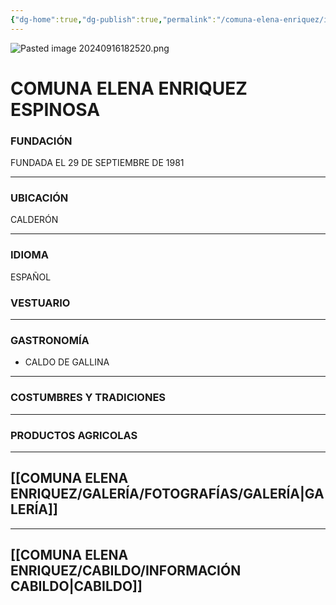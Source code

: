 ```yaml
---
{"dg-home":true,"dg-publish":true,"permalink":"/comuna-elena-enriquez/inicio/","tags":["gardenEntry"],"dgPassFrontmatter":true}
---
```




![Pasted image 20240916182520.png](/img/user/COMUNA%20ELENA%20ENRIQUEZ/GALER%C3%8DA/Pasted%20image%2020240916182520.png)


# **COMUNA ELENA ENRIQUEZ ESPINOSA**

### FUNDACIÓN

FUNDADA EL 29 DE SEPTIEMBRE DE 1981 

---

### UBICACIÓN
CALDERÓN

---

### IDIOMA
 
 ESPAÑOL


### VESTUARIO

---

### GASTRONOMÍA

- CALDO DE GALLINA

---


### COSTUMBRES Y TRADICIONES


---

### PRODUCTOS AGRICOLAS




---


## [[COMUNA ELENA ENRIQUEZ/GALERÍA/FOTOGRAFÍAS/GALERÍA\|GALERÍA]]

---


## [[COMUNA ELENA ENRIQUEZ/CABILDO/INFORMACIÓN CABILDO\|CABILDO]]




















